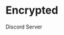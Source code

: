 # Encrypted
Discord Server
<!DOCTYPE html>
<html lang="it">
<head>
    <meta charset="UTF-8">
    <meta name="viewport" content="width=device-width, initial-scale=1.0">
    <title>ENCRYPTED 2.0 | Secure Community</title>
    <style>
        :root {
            --cyber-blue: #00f0ff;
            --cyber-purple: #bd00ff;
            --dark-bg: #0a0a12;
            --card-bg: rgba(10, 10, 30, 0.7);
            --font-main: 'Orbitron', 'Rajdhani', sans-serif;
        }
        
        @import url('https://fonts.googleapis.com/css2?family=Orbitron:wght@500;700&family=Rajdhani:wght@400;700&display=swap');
        
        body {
            font-family: var(--font-main);
            background: var(--dark-bg);
            color: white;
            margin: 0;
            background-image: 
                radial-gradient(circle at 20% 30%, rgba(0, 240, 255, 0.05) 0%, transparent 25%),
                radial-gradient(circle at 80% 70%, rgba(189, 0, 255, 0.05) 0%, transparent 25%);
            overflow-x: hidden;
        }
        
        /* Navbar minimalista */
        .nav-container {
            background: rgba(10, 10, 18, 0.9);
            padding: 1rem;
            display: flex;
            justify-content: center;
            gap: 2rem;
            border-bottom: 1px solid rgba(0, 240, 255, 0.2);
            backdrop-filter: blur(5px);
        }
        
        .nav-link {
            color: white;
            text-decoration: none;
            padding: 0.5rem 1rem;
            transition: all 0.3s;
            font-size: 0.9rem;
        }
        
        .nav-link:hover {
            color: var(--cyber-blue);
            text-shadow: 0 0 8px var(--cyber-blue);
        }
        
        .nav-link.active {
            color: var(--cyber-blue);
            font-weight: bold;
            border-bottom: 2px solid var(--cyber-blue);
        }
        
        .glitch-text {
            font-family: 'Orbitron', sans-serif;
            text-transform: uppercase;
            position: relative;
            color: var(--cyber-blue);
            text-shadow: 0 0 10px var(--cyber-blue);
        }
        
        .glitch-text::before, .glitch-text::after {
            content: attr(data-text);
            position: absolute;
            top: 0;
            left: 0;
            opacity: 0.8;
        }
        
        .glitch-text::before {
            color: var(--cyber-purple);
            z-index: -1;
            animation: glitch 3s infinite;
        }
        
        .glitch-text::after {
            color: var(--cyber-blue);
            z-index: -2;
            animation: glitch 2s reverse infinite;
        }
        
        @keyframes glitch {
            0% { transform: translate(0); }
            20% { transform: translate(-3px, 3px); }
            40% { transform: translate(-3px, -3px); }
            60% { transform: translate(3px, 3px); }
            80% { transform: translate(3px, -3px); }
            100% { transform: translate(0); }
        }
        
        header {
            padding: 2rem;
            text-align: center;
            border-bottom: 1px solid rgba(0, 240, 255, 0.2);
        }
        
        .hero {
            min-height: 60vh;
            display: flex;
            flex-direction: column;
            justify-content: center;
            align-items: center;
            text-align: center;
            padding: 0 2rem;
        }
        
        .invite-btn {
            background: linear-gradient(45deg, var(--cyber-blue), var(--cyber-purple));
            color: white;
            padding: 1rem 2.5rem;
            border-radius: 50px;
            text-decoration: none;
            font-weight: bold;
            font-size: 1.2rem;
            margin-top: 2rem;
            transition: transform 0.3s, box-shadow 0.3s;
            border: none;
            cursor: pointer;
            text-transform: uppercase;
            letter-spacing: 1px;
        }
        
        .invite-btn:hover {
            transform: translateY(-3px);
            box-shadow: 0 5px 15px rgba(0, 240, 255, 0.4);
        }
        
        .features {
            display: flex;
            flex-wrap: wrap;
            justify-content: center;
            gap: 2rem;
            padding: 4rem 2rem;
            max-width: 1200px;
            margin: 0 auto;
        }
        
        .feature-card {
            background: var(--card-bg);
            border: 1px solid rgba(0, 240, 255, 0.1);
            border-radius: 10px;
            padding: 2rem;
            width: 300px;
            transition: transform 0.3s;
            backdrop-filter: blur(5px);
        }
        
        .feature-card:hover {
            transform: translateY(-10px);
            border-color: rgba(0, 240, 255, 0.3);
        }
        
        .feature-icon {
            font-size: 2.5rem;
            margin-bottom: 1rem;
            color: var(--cyber-blue);
        }
        
        footer {
            text-align: center;
            padding: 2rem;
            border-top: 1px solid rgba(0, 240, 255, 0.2);
            margin-top: 4rem;
        }
        
        .cyber-loader {
            width: 50px;
            height: 50px;
            border: 3px solid var(--cyber-blue);
            border-radius: 50%;
            border-top-color: transparent;
            animation: spin 1s linear infinite;
            margin: 2rem auto;
        }
        
        @keyframes spin {
            to { transform: rotate(360deg); }
        }
        
        .server-stats {
            display: flex;
            justify-content: center;
            gap: 2rem;
            margin: 3rem 0;
        }
        
        .stat-box {
            text-align: center;
            padding: 1rem 2rem;
            border: 1px solid rgba(0, 240, 255, 0.2);
            border-radius: 5px;
        }
        
        .stat-number {
            font-size: 2rem;
            font-weight: bold;
            color: var(--cyber-blue);
            margin-bottom: 0.5rem;
        }

        @media (max-width: 600px) {
            .nav-container {
                gap: 1rem;
                padding: 0.8rem;
            }
            
            .nav-link {
                padding: 0.3rem 0.5rem;
                font-size: 0.8rem;
            }
        }
    </style>
</head>
<body>
    <div class="nav-container">
        <a href="index.html" class="nav-link active">Home</a>
        <a href="Regole.html" class="nav-link">Regole</a>
    </div>

    <header>
        <h1 class="glitch-text" data-text="ENCRYPTED 2.0">ENCRYPTED 2.0</h1>
    </header>
    
    <section class="hero">
        <h2 style="font-size: 2.5rem; margin-bottom: 1rem;">LA TUA PROTEZIONE INIZIA QUI</h2>
        <p style="max-width: 600px; line-height: 1.6;">
            Un rifugio sicuro nato per proteggere dagli attacchi informatici.<br>
            Community dedicata alla sicurezza e al gaming protetto.
        </p>
        <a href="https://discord.gg/s5xN6vHP" class="invite-btn">Unisciti Ora</a>
        
        <div class="server-stats">
            <div class="stat-box">
                <div class="stat-number">24/7</div>
                <div>Protezione</div>
            </div>
            <div class="stat-box">
                <div class="stat-number">3+</div>
                <div>Bot di Sicurezza</div>
            </div>
            <div class="stat-box">
                <div class="stat-number">5+</div>
                <div>Membri</div>
            </div>
        </div>
    </section>
    
    <section class="features">
        <div class="feature-card">
            <div class="feature-icon">🛡️</div>
            <h3>Sicurezza</h3>
            <p>Protezione avanzata contro minacce informatiche e raid</p>
        </div>
        
        <div class="feature-card">
            <div class="feature-icon">🤖</div>
            <h3>Bot Specializzati</h3>
            <p>Automod, antiraid e strumenti di crittografia</p>
        </div>
        
        <div class="feature-card">
            <div class="feature-icon">🎮</div>
            <h3>Gaming</h3>
            <p>Sessioni protette per giocare senza rischi</p>
        </div>
    </section>
    
    <section style="text-align: center; padding: 4rem 2rem; max-width: 800px; margin: 0 auto;">
        <h2 style="margin-bottom: 2rem;">COSA TI OFFRIAMO</h2>
        <p style="line-height: 1.7; margin-bottom: 2rem;">
            Dopo gli attacchi subiti dal server di c00lkidd, abbiamo creato ENCRYPTED 2.0 per garantire un ambiente sicuro dove discutere, giocare e condividere senza preoccupazioni.
        </p>
        <div class="cyber-loader"></div>
    </section>
    
    <footer>
        <p>© 2023 ENCRYPTED 2.0 | Tutti i diritti riservati</p>
        <p style="margin-top: 1rem; font-size: 0.9rem; opacity: 0.7;">
            Creato con ❤️ per proteggere la community
        </p>
    </footer>
</body>
</html>
<!DOCTYPE html>
<html lang="it">
<head>
    <meta charset="UTF-8">
    <meta name="viewport" content="width=device-width, initial-scale=1.0">
    <title>Regole - ENCRYPTED 2.0</title>
    <style>
        :root {
            --cyber-red: #ff003c;
            --cyber-blue: #00f0ff;
            --cyber-purple: #bd00ff;
            --dark-bg: #0a0a12;
            --card-bg: rgba(10, 10, 30, 0.7);
            --font-main: 'Orbitron', 'Rajdhani', sans-serif;
        }
        
        @import url('https://fonts.googleapis.com/css2?family=Orbitron:wght@500;700&family=Rajdhani:wght@400;700&display=swap');
        
        body {
            font-family: var(--font-main);
            background: var(--dark-bg);
            color: white;
            margin: 0;
            background-image: 
                radial-gradient(circle at 20% 30%, rgba(255, 0, 60, 0.05) 0%, transparent 25%),
                radial-gradient(circle at 80% 70%, rgba(0, 240, 255, 0.05) 0%, transparent 25%);
        }
        
        /* Navbar minimalista */
        .nav-container {
            background: rgba(10, 10, 18, 0.9);
            padding: 1rem;
            display: flex;
            justify-content: center;
            gap: 2rem;
            border-bottom: 1px solid rgba(255, 0, 60, 0.3);
        }
        
        .nav-link {
            color: white;
            text-decoration: none;
            padding: 0.5rem 1rem;
            transition: all 0.3s;
            font-size: 0.9rem;
        }
        
        .nav-link:hover {
            color: var(--cyber-blue);
            text-shadow: 0 0 8px var(--cyber-blue);
        }
        
        .nav-link.active {
            color: var(--cyber-red);
            font-weight: bold;
            border-bottom: 2px solid var(--cyber-red);
        }
        
        header {
            padding: 2rem;
            text-align: center;
            border-bottom: 1px solid rgba(255, 0, 60, 0.3);
        }
        
        .glitch-text {
            font-family: 'Orbitron', sans-serif;
            text-transform: uppercase;
            position: relative;
            color: var(--cyber-red);
            text-shadow: 0 0 10px var(--cyber-red);
        }
        
        .rules-container {
            max-width: 800px;
            margin: 3rem auto;
            padding: 0 2rem;
        }
        
        .rule-card {
            background: var(--card-bg);
            border-left: 4px solid var(--cyber-red);
            margin-bottom: 1.5rem;
            padding: 1.5rem;
            border-radius: 0 8px 8px 0;
            display: flex;
            flex-wrap: wrap;
            align-items: center;
            transition: transform 0.3s;
        }
        
        .rule-card:hover {
            transform: translateX(5px);
        }
        
        .rule-offense {
            flex: 1;
            font-weight: bold;
            color: var(--cyber-blue);
            min-width: 250px;
        }
        
        .rule-punishment {
            flex: 1;
            display: flex;
            align-items: center;
            min-width: 250px;
        }
        
        .punishment-icon {
            width: 30px;
            height: 30px;
            background: var(--cyber-red);
            border-radius: 50%;
            display: flex;
            align-items: center;
            justify-content: center;
            margin-right: 1rem;
            font-size: 0.8rem;
        }
        
        .perma-ban {
            color: var(--cyber-red);
            text-transform: uppercase;
            font-weight: bold;
            letter-spacing: 1px;
        }
        
        .warning-note {
            background: rgba(255, 0, 60, 0.1);
            border: 1px solid var(--cyber-red);
            padding: 1.5rem;
            margin: 3rem 0;
            border-radius: 5px;
            text-align: center;
        }
        
        footer {
            text-align: center;
            padding: 2rem;
            border-top: 1px solid rgba(255, 0, 60, 0.2);
            margin-top: 4rem;
        }
        
        @media (max-width: 600px) {
            .rule-offense, .rule-punishment {
                min-width: 100%;
            }
            .rule-punishment {
                margin-top: 1rem;
                padding-left: 2rem;
            }
            
            .nav-container {
                gap: 1rem;
                padding: 0.8rem;
            }
            
            .nav-link {
                padding: 0.3rem 0.5rem;
                font-size: 0.8rem;
            }
        }
    </style>
</head>
<body>
    <div class="nav-container">
        <a href="index.html" class="nav-link">Home</a>
        <a href="Regole.html" class="nav-link active">Regole</a>
    </div>
    
    <header>
        <h1 class="glitch-text" data-text="REGOLE ENCRYPTED 2.0">REGOLE ENCRYPTED 2.0</h1>
    </header>
    
    <div class="rules-container">
        <div class="warning-note">
            <h3>⚠️ TUTTE LE SANZIONI SONO AUTOMATICHE ⚠️</h3>
            <p>I nostri bot registrano ogni infrazione e applicano immediatamente le sanzioni</p>
        </div>
        
        <div class="rule-card">
            <div class="rule-offense">Invitare gente non autorizzata</div>
            <div class="rule-punishment">
                <div class="punishment-icon">!</div>
                <div>Ban (24 ore)</div>
            </div>
        </div>
        
        <div class="rule-card">
            <div class="rule-offense">Invitare persone nella lista nera</div>
            <div class="rule-punishment">
                <div class="punishment-icon">!!</div>
                <div>Ban (7 giorni)</div>
            </div>
        </div>
        
        <div class="rule-card">
            <div class="rule-offense">Insulti non amichevoli o pesanti</div>
            <div class="rule-punishment">
                <div class="punishment-icon">!</div>
                <div>Ban (1 ora)</div>
            </div>
        </div>
        
        <div class="rule-card">
            <div class="rule-offense">Screen del server in altre chat</div>
            <div class="rule-punishment">
                <div class="punishment-icon">💀</div>
                <div class="perma-ban">PermaBan</div>
            </div>
        </div>
        
        <div class="rule-card">
            <div class="rule-offense">Inviare foto inadatte al server</div>
            <div class="rule-punishment">
                <div class="punishment-icon">!</div>
                <div>Ban (30 minuti)</div>
            </div>
        </div>
        
        <div class="rule-card">
            <div class="rule-offense">Inviare link o file con virus</div>
            <div class="rule-punishment">
                <div class="punishment-icon">💀</div>
                <div>
                    <span class="perma-ban">PermaBan</span> + 
                    <span style="color: var(--cyber-blue);">Segnalazione</span>
                    <div style="font-size: 0.8rem; margin-top: 0.3rem;">
                        (I bot analizzano i file e notificano agli admin)
                    </div>
                </div>
            </div>
        </div>
    </div>
    
    <footer>
        <p>© 2023 ENCRYPTED 2.0 | Protezione garantita dai nostri sistemi automatizzati</p>
    </footer>
</body>
</html>

